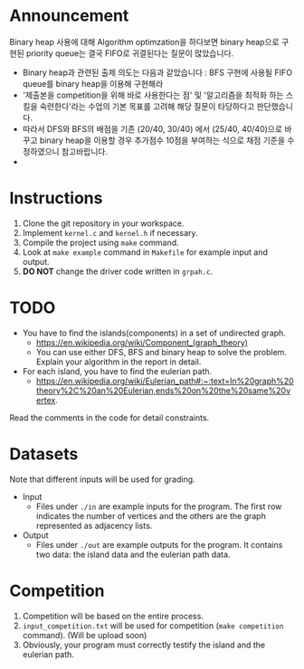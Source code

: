 # Announcement
Binary heap 사용에 대해 Algorithm optimzation을 하다보면 binary heap으로 구현된 priority queue는 결국 FIFO로 귀결된다는 질문이 많았습니다.
- Binary heap과 관련된 출제 의도는 다음과 같았습니다 : BFS 구현에 사용될 FIFO queue를 binary heap을 이용해 구현해라
- '제출본을 competition을 위해 바로 사용한다는 점' 및 '알고리즘을 최적화 하는 스킬을 숙련한다'라는 수업의 기본 목표를 고려해 해당 질문이 타당하다고 판단했습니다.
- 따라서 DFS와 BFS의 배점을 기존 (20/40, 30/40) 에서 (25/40, 40/40)으로 바꾸고 binary heap을 이용할 경우 추가점수 10점을 부여하는 식으로 채점 기준을 수정하였으니 참고바랍니다.
- 
# Instructions
1. Clone the git repository in your workspace.
1. Implement `kernel.c` and `kernel.h` if necessary.
1. Compile the project using `make` command.
1. Look at `make example` command in `Makefile` for example input and output.
1. **DO NOT** change the driver code written in `grpah.c`.

# TODO
- You have to find the islands(components) in a set of undirected graph.
  - https://en.wikipedia.org/wiki/Component_(graph_theory)
  - You can use either DFS, BFS and binary heap to solve the problem. Explain your algorithm in the report in detail.
- For each island, you have to find the eulerian path.
  - https://en.wikipedia.org/wiki/Eulerian_path#:~:text=In%20graph%20theory%2C%20an%20Eulerian,ends%20on%20the%20same%20vertex.
 
Read the comments in the code for detail constraints.

# Datasets
Note that different inputs will be used for grading.
- Input
  - Files under `./in` are example inputs for the program. The first row indicates the number of vertices and the others are the graph represented as adjacency lists.
- Output
  - Files under `./out` are example outputs for the program. It contains two data: the island data and the eulerian path data.

# Competition
1. Competition will be based on the entire process.
1. `input_competition.txt` will be used for competition (`make competition` command). (Will be upload soon)
1. Obviously, your program must correctly testify the island and the eulerian path.
